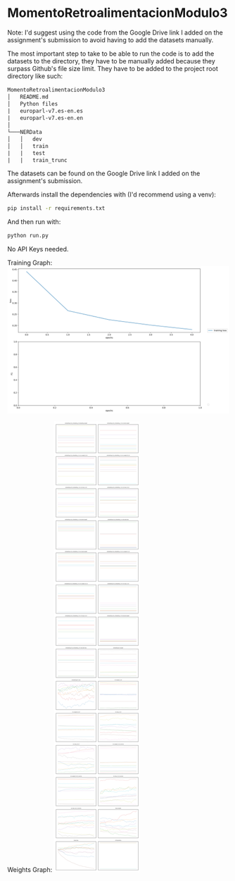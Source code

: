 # MomentoRetroalimentacionModulo3

Note: I'd suggest using the code from the Google Drive link I added on the assignment's submission to avoid having to add the datasets manually.

The most important step to take to be able to run the code is to add the datasets to the directory, they have to be manually added because they surpass Github's file size limit. They have to be added to the project root directory like such:
```
MomentoRetroalimentacionModulo3
│   README.md
│   Python files
|   europarl-v7.es-en.es
|   europarl-v7.es-en.en
│
└───NERData
│   │   dev
│   │   train
|   |   test
|   |   train_trunc
```

The datasets can be found on the Google Drive link I added on the assignment's submission.

Afterwards install the dependencies with (I'd recommend using a venv):

```bash
pip install -r requirements.txt
```

And then run with:
```bash
python run.py
```
No API Keys needed.

Training Graph:
![alt text](training.png "Training Graph")

Weights Graph:
![alt text](weights.png "Weights Graph")
